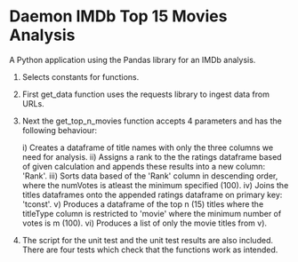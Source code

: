 # Daemon IMDb Top 15 Movies Analysis

A Python application using the Pandas library for an IMDb analysis.

1) Selects constants for functions.

2) First get_data function uses the requests library to ingest data from URLs.

3) Next the get_top_n_movies function accepts 4 parameters and has the following behaviour:

    i) Creates a dataframe of title names with only the three columns we need for analysis.
    ii) Assigns a rank to the the ratings dataframe based of given calculation and appends these results into a new column: 'Rank'.
    iii) Sorts data based of the 'Rank' column in descending order, where the numVotes is atleast the minimum specified (100).
    iv) Joins the titles dataframes onto the appended ratings dataframe on primary key: 'tconst'.
    v) Produces a dataframe of the top n (15) titles where the titleType column is restricted to 'movie' where the minimum number of votes is m (100).
    vi) Produces a list of only the movie titles from v).

4) The script for the unit test and the unit test results are also included. There are four tests which check that the functions work as intended.
